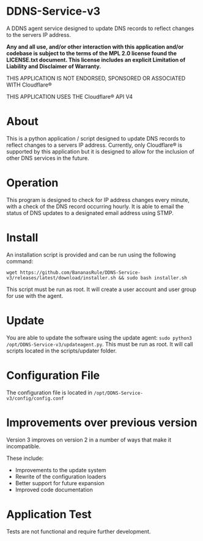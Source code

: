 # DDNS-Service-v3
A DDNS agent service designed to update DNS records to reflect changes to the servers IP address. 

**Any and all use, and/or other interaction with this application and/or codebase is subject to the terms of the MPL 2.0 
license found the LICENSE.txt document. 
This license includes an explicit Limitation of Liability and Disclaimer of Warranty.**



THIS APPLICATION IS NOT ENDORSED, SPONSORED OR ASSOCIATED WITH Cloudflare®

THIS APPLICATION USES THE Cloudflare® API V4

# About
This is a python application / script designed to update DNS records to reflect changes to a servers IP address.
Currently, only Cloudflare® is supported by this application but it is designed to allow for the inclusion of other
DNS services in the future. 

# Operation
This program is designed to check for IP address changes every minute, with a check of the DNS record occurring hourly. 
It is able to email the status of DNS updates to a designated email address using STMP. 

# Install
An installation script is provided and can be run using the following command:

``` wget https://github.com/BananasRule/DDNS-Service-v3/releases/latest/download/installer.sh && sudo bash installer.sh ```

This script must be run as root. It will create a user account and user group for use with the agent. 

# Update
You are able to update the software using the update agent: ```sudo python3 /opt/DDNS-Service-v3/updateagent.py```. 
This must be run as root. It will call scripts located in the scripts/updater folder. 

# Configuration File
The configuration file is located in ```/opt/DDNS-Service-v3/config/config.conf```

# Improvements over previous version 
Version 3 improves on version 2 in a number of ways that make it incompatible.

These include:
- Improvements to the update system
- Rewrite of the configuration loaders
- Better support for future expansion 
- Improved code documentation 

# Application Test
Tests are not functional and require further development.
